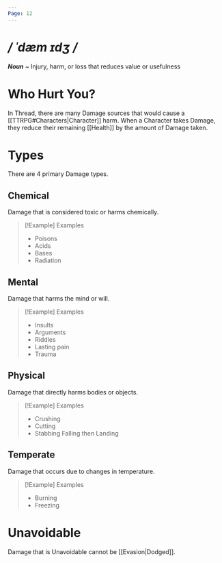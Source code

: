 ```yaml
---
Page: 12
---
```

# */ ˈdæm ɪdʒ /*
***Noun*** ~ Injury, harm, or loss that reduces value or usefulness
# Who Hurt You?
In Thread, there are many Damage sources that would cause a [[TTRPG#Characters|Character]] harm. When a Character takes Damage, they reduce their remaining [[Health]] by the amount of Damage taken.
# Types
There are 4 primary Damage types.
## Chemical
Damage that is considered toxic or harms chemically.
>[!Example] Examples
>- Poisons
>- Acids
>- Bases
>- Radiation
## Mental
Damage that harms the mind or will.
>[!Example] Examples
>- Insults
>- Arguments
>- Riddles
>- Lasting pain
>- Trauma
## Physical
Damage that directly harms bodies or objects.
>[!Example] Examples
>- Crushing
>- Cutting
>- Stabbing
>  Falling then Landing
## Temperate
Damage that occurs due to changes in temperature.
>[!Example] Examples
>- Burning
>- Freezing
# Unavoidable
Damage that is Unavoidable cannot be [[Evasion|Dodged]].
